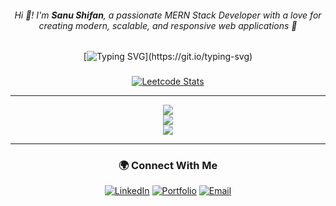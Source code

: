 <h6 align="center">Hi 👋! I'm <b>Sanu Shifan</b>, a passionate MERN Stack Developer with a love for creating modern, scalable, and responsive web applications 🚀</h6>

###

<div align="center">
  
[![Typing SVG](https://readme-typing-svg.demolab.com?font=Fira+Code&pause=1000&color=F73E72&width=435&lines=Full+Stack+Developer;MERN+Stack+Specialist;AWS+%26+Nginx+Deployment;Always+Learning+New+Technologies!)](https://git.io/typing-svg)
  
</div>

###

<div align="center">

[![Leetcode Stats](https://leetcard.jacoblin.cool/sanushifan?ext=contest)](https://leetcard.jacoblin.cool/sanushifan?ext=contest)

</div>

---

<div align="center">

![](https://github-readme-stats.vercel.app/api?username=sanushifan&theme=dark&hide_border=true&include_all_commits=true&count_private=true)<br/>
![](https://github-readme-streak-stats.herokuapp.com/?user=sanushifan&theme=dark&hide_border=true)<br/>
![](https://github-readme-stats.vercel.app/api/top-langs/?username=sanushifan&theme=dark&hide_border=true&include_all_commits=true&count_private=true&layout=compact)

</div>

---

<div align="center">

### 🌍 Connect With Me

[![LinkedIn](https://img.shields.io/badge/LinkedIn-0077b5?style=for-the-badge&logo=linkedin)](https://linkedin.com/in/sanushifan)
[![Portfolio](https://img.shields.io/badge/Portfolio-000?style=for-the-badge&logo=vercel&logoColor=white)](https://sanushifan.vercel.app/)
[![Email](https://img.shields.io/badge/Email-D14836?style=for-the-badge&logo=gmail&logoColor=white)](mailto:sanushifankc@gmail.com)

</div>



